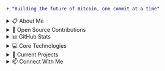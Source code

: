 ```diff
+ "Building the future of Bitcoin, one commit at a time"
```

<details>
<summary>📋 About Me</summary>

- Over a decade of cryptocurrency, software engineering, and cybersecurity expertise since 2011.
- BS & MS in Cybersecurity from the University of South Florida.
- Led integrations for Chainlink Labs and scaled institutional digital asset platforms from ideation to production.
- Expert in Rust, smart contract security, and Lightning Network protocols.

</details>


<details>
<summary>🚀 Open Source Contributions</summary>

### Bitcoin & Lightning Network
- [Bitcoin Knots #154](https://github.com/bitcoinknots/bitcoin/pull/154)
- [Lightning Network Daemon (LND) #10091](https://github.com/lightningnetwork/lnd/pull/10091)
- [Greenlight #612](https://github.com/Blockstream/greenlight/pull/612)
- [Core Lightning #8435](https://github.com/ElementsProject/lightning/pull/8435)
- [Lightning BOLTs #1278](https://github.com/lightning/bolts/pull/1278)

### Developer Tools & AI
- [Goose #3378](https://github.com/block/goose/pull/3378)
- [Goose #3635](https://github.com/block/goose/pull/3635)
- [Goose #3907](https://github.com/block/goose/pull/3907)

### Mobile Applications
- [Zeus Lightning Wallet #3154](https://github.com/ZeusLN/zeus/pull/3154)
- [BitChat Android #178](https://github.com/permissionlesstech/bitchat-android/pull/178)

### Nostr
- [Routstr Core #78](https://github.com/Routstr/routstr-core/pull/78)
- [Routstr Chat #46](https://github.com/Routstr/routstr-chat/pull/46)
- [Routstr Chat #58](https://github.com/Routstr/routstr-chat/pull/58)
- [Sixty Nuts #32](https://github.com/Routstr/sixty-nuts/pull/32)
- [Orly #4](https://github.com/mleku/orly/pull/4)
- [Orly #5](https://github.com/mleku/orly/pull/5)
- [Orly #8](https://github.com/mleku/orly/pull/8)
- [Orly #10](https://github.com/mleku/orly/pull/10)

### Bitcoin Development Kits
- [BDK #2006](https://github.com/bitcoindevkit/bdk/pull/2006)
- [DLC Dev Kit #104](https://github.com/bennyhodl/dlcdevkit/pull/104)
- [DLC Dev Kit #105](https://github.com/bennyhodl/dlcdevkit/pull/105)

### Web3
- [Chainlink Rust Contracts](https://github.com/kwsantiago/Chainlink-Rust-Contracts) - Ported Chainlink code to Rust, earning a $10,000 grant, featured on the Chainlink blog
- [Ethereum.org #3134](https://github.com/ethereum/ethereum-org-website/pull/3134)
- [Chainlink OTP](https://github.com/kwsantiago/Chainlink-OTP)
- [chainlink-fun #1](https://github.com/itsdevcoffee/chainlink-fun/pull/1)
- [RandomWinner Chainlink VRF](https://github.com/kwsantiago/RandomWinner-ChainlinkVRF)

### Hackathons
- [PrepAI](https://github.com/kwsantiago/PrepAI) - AI-powered interview preparation platform
- [Chainlink-OTP](https://github.com/kwsantiago/Chainlink-OTP) - One-time password system using Chainlink oracles
- [HelloWorld-Polkadot-Hackathon](https://github.com/kwsantiago/HelloWorld-Polkadot-Hackathon/tree/main) - Polkadot ecosystem exploration project
- [MMM-spectraAI](https://github.com/nimius-debug/MMM-spectraAI) - AI-powered MagicMirror module

### Bitcoin & Blockchain Research
- [Blockchain Signature Parser](https://github.com/kwsantiago/Blockchain-Sig-Parser) - Developed a signature bias detection tool used in academic research for identifying nonce vulnerabilities

</details>

<details>
<summary>📊 GitHub Stats</summary>

<img src="https://github-readme-stats.vercel.app/api?username=kwsantiago&show_icons=true&theme=dark&hide_border=true&bg_color=0d1117" alt="GitHub Stats" />

<img src="https://github-readme-stats.vercel.app/api/top-langs/?username=kwsantiago&hide=makefile&theme=dark&hide_border=true&bg_color=0d1117&layout=compact" alt="Top Languages" />

</details>

<details>
<summary>💻 Core Technologies</summary>

[![Bitcoin Badge](https://img.shields.io/badge/-Bitcoin-F7931A?style=for-the-badge&labelColor=black&logo=bitcoin&logoColor=F7931A)](#)
[![Lightning Badge](https://img.shields.io/badge/-Lightning-792EE5?style=for-the-badge&labelColor=black&logo=lightning&logoColor=792EE5)](#)
[![Nostr Badge](https://img.shields.io/badge/-Nostr-9933CC?style=for-the-badge&labelColor=black&logo=nostrich&logoColor=9933CC)](#)
[![Taproot Assets Badge](https://img.shields.io/badge/-Taproot_Assets-FF6B35?style=for-the-badge&labelColor=black&logoColor=FF6B35)](#)
[![DeFi Badge](https://img.shields.io/badge/-DeFi-00D2FF?style=for-the-badge&labelColor=black&logoColor=00D2FF)](#)

[![Rust Badge](https://img.shields.io/badge/-Rust-000000?style=for-the-badge&labelColor=black&logo=rust&logoColor=white)](#)
[![TypeScript Badge](https://img.shields.io/badge/-TypeScript-3178C6?style=for-the-badge&labelColor=black&logo=typescript&logoColor=3178C6)](#)
[![React Badge](https://img.shields.io/badge/-React-61DAFB?style=for-the-badge&labelColor=black&logo=react&logoColor=61DAFB)](#)
[![Python Badge](https://img.shields.io/badge/-Python-3776AB?style=for-the-badge&labelColor=black&logo=python&logoColor=3776AB)](#)
[![Solidity Badge](https://img.shields.io/badge/-Solidity-363636?style=for-the-badge&labelColor=black&logo=solidity&logoColor=363636)](#)
[![Go Badge](https://img.shields.io/badge/-Go-00ADD8?style=for-the-badge&labelColor=black&logo=go&logoColor=00ADD8)](#)
[![C Badge](https://img.shields.io/badge/-C-A8B9CC?style=for-the-badge&labelColor=black&logo=c&logoColor=A8B9CC)](#)

[![MPC Badge](https://img.shields.io/badge/-Multi_Party_Computation-FF4B4B?style=for-the-badge&labelColor=black&logoColor=FF4B4B)](#)
[![Smart Contract Security Badge](https://img.shields.io/badge/-Smart_Contract_Security-4CAF50?style=for-the-badge&labelColor=black&logoColor=4CAF50)](#)
[![AWS Badge](https://img.shields.io/badge/-AWS-232F3E?style=for-the-badge&labelColor=black&logo=amazon-aws&logoColor=FF9900)](#)
[![Cryptography Badge](https://img.shields.io/badge/-Cryptography-6A1B99?style=for-the-badge&labelColor=black&logoColor=6A1B99)](#)

</details>

<details>
<summary>🚧 Current Projects</summary>

### 🏢 [PrivKey LLC](https://privkey.io)
Leading cybersecurity and blockchain consulting firm specializing in enterprise security solutions, Lightning Network implementation, and smart contract auditing.

### 🔧 Active Open Source Projects
- **[taproot-assets-rest-gateway](https://github.com/privkeyio/taproot-assets-rest-gateway)** - REST proxy for Lightning Labs' Taproot Assets
- **[libnostr-c](https://github.com/privkeyio/libnostr-c)** - C library for Nostr protocol with Lightning Network integration
- **[goose-evolve](https://github.com/kwsantiago/goose-evolve)** - MCP extension for autonomous AI agent improvement via evolutionary algorithms

### 📚 Past Work
- **[Chainlink-Rust-Contracts](https://github.com/kwsantiago/Chainlink-Rust-Contracts)** - Chainlink smart contracts ported to Rust

</details>

<details>
<summary>📫 Connect With Me</summary>

[![Website](https://img.shields.io/badge/Website-privkey.io-00C851?style=for-the-badge&logoColor=white)](https://privkey.io)
[![Nostr](https://img.shields.io/badge/Nostr-@kyle-9933CC?style=for-the-badge&logo=nostr&logoColor=white)](https://primal.net/p/nprofile1qqswuplzvwng4lfunnp9hmymmccuyk6p2mn3ge4m8hu3sklpr0spzgsdd5jkj)
[![Email](https://img.shields.io/badge/Email-kyle@privkey.io-D14836?style=for-the-badge&logo=gmail&logoColor=white)](mailto:kyle@privkey.io)
[![LinkedIn](https://img.shields.io/badge/LinkedIn-kwsantiago-0077B5?style=for-the-badge&logo=linkedin&logoColor=white)](https://linkedin.com/in/kwsantiago)

</details>
